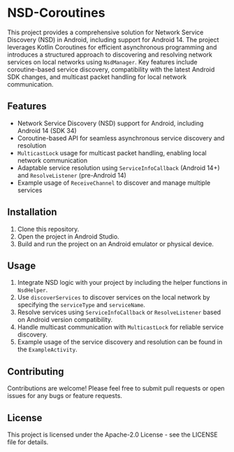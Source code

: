 # NSD-Coroutines

This project provides a comprehensive solution for Network Service Discovery (NSD) in Android, including support for Android 14. The project leverages Kotlin Coroutines for efficient asynchronous programming and introduces a structured approach to discovering and resolving network services on local networks using `NsdManager`. Key features include coroutine-based service discovery, compatibility with the latest Android SDK changes, and multicast packet handling for local network communication.

## Features
- Network Service Discovery (NSD) support for Android, including Android 14 (SDK 34)
- Coroutine-based API for seamless asynchronous service discovery and resolution
- `MulticastLock` usage for multicast packet handling, enabling local network communication
- Adaptable service resolution using `ServiceInfoCallback` (Android 14+) and `ResolveListener` (pre-Android 14)
- Example usage of `ReceiveChannel` to discover and manage multiple services

## Installation
1. Clone this repository.
2. Open the project in Android Studio.
3. Build and run the project on an Android emulator or physical device.

## Usage
1. Integrate NSD logic with your project by including the helper functions in `NsdHelper`.
2. Use `discoverServices` to discover services on the local network by specifying the `serviceType` and `serviceName`.
3. Resolve services using `ServiceInfoCallback` or `ResolveListener` based on Android version compatibility.
4. Handle multicast communication with `MulticastLock` for reliable service discovery.
5. Example usage of the service discovery and resolution can be found in the `ExampleActivity`.

## Contributing
Contributions are welcome! Please feel free to submit pull requests or open issues for any bugs or feature requests.

## License
This project is licensed under the Apache-2.0 License - see the LICENSE file for details.
